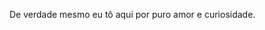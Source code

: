 De verdade mesmo eu tô aqui por puro amor e curiosidade.

<!---
nadiarenz/nadiarenz is a ✨ special ✨ repository because its `README.md` (this file) appears on your GitHub profile.
You can click the Preview link to take a look at your changes.
--->
